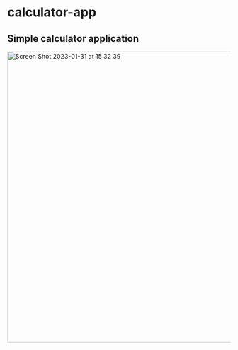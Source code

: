 # calculator-app
## Simple calculator application

<img width="657" alt="Screen Shot 2023-01-31 at 15 32 39" src="https://user-images.githubusercontent.com/107240729/215669216-fa81bf3f-8121-4f42-ad74-508e4a9702a2.png">

